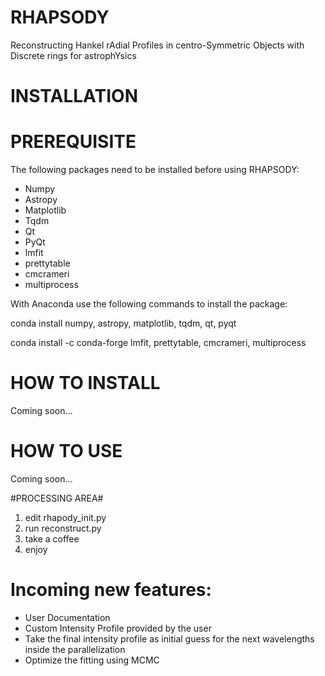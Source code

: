 # RHAPSODY
Reconstructing Hankel rAdial Profiles in centro-Symmetric Objects with Discrete rings for astrophYsics

# INSTALLATION

# PREREQUISITE

The following packages need to be installed before using RHAPSODY:

- Numpy
- Astropy
- Matplotlib
- Tqdm
- Qt
- PyQt
- lmfit
- prettytable
- cmcrameri
- multiprocess

With Anaconda use the following commands to install the package:

conda install numpy, astropy, matplotlib, tqdm, qt, pyqt

conda install -c conda-forge lmfit, prettytable, cmcrameri, multiprocess

# HOW TO INSTALL

Coming soon...


# HOW TO USE

Coming soon...


#PROCESSING AREA#

1. edit rhapody_init.py
2. run reconstruct.py
3. take a coffee
4. enjoy


# Incoming new features:

- User Documentation
- Custom Intensity Profile provided by the user
- Take the final intensity profile as initial guess for the next wavelengths inside the parallelization
- Optimize the fitting using MCMC 
